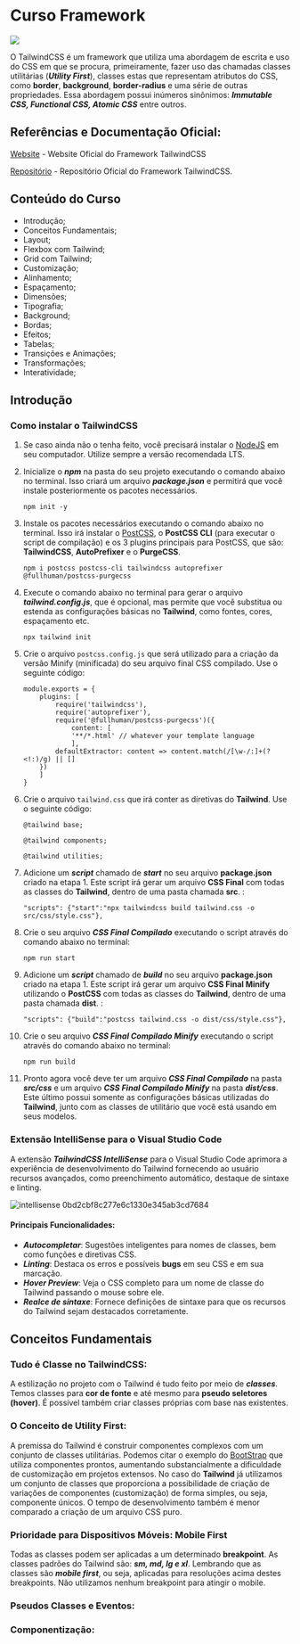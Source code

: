 # Curso Framework

![](https://refactoringui.nyc3.cdn.digitaloceanspaces.com/tailwind-logo.svg)

O TailwindCSS é um framework que utiliza uma abordagem de escrita e uso do CSS em que se procura, primeiramente, fazer uso das chamadas classes utilitárias (**_Utility First_**), classes estas que representam atributos do CSS, como **border**, **background**, **border-radius** e uma série de outras propriedades. Essa abordagem possui inúmeros sinônimos: **_Immutable CSS, Functional CSS, Atomic CSS_** entre outros.

## Referências e Documentação Oficial:

[Website](https://tailwindcss.com) - Website Oficial do Framework TailwindCSS

[Repositório](https://github.com/tailwindcss/tailwindcss) - Repositório Oficial do Framework TailwindCSS.

## Conteúdo do Curso

* Introdução;
* Conceitos Fundamentais;
* Layout;
* Flexbox com Tailwind;
* Grid com Tailwind;
* Customização;
* Alinhamento;
* Espaçamento;
* Dimensões;
* Tipografia;
* Background;
* Bordas;
* Efeitos;
* Tabelas;
* Transições e Animações;
* Transformações;
* Interatividade;


## Introdução

### Como instalar o TailwindCSS

1. Se caso ainda não o tenha feito, você precisará instalar o [NodeJS](https://nodejs.org/en/) em seu computador. Utilize sempre a versão recomendada LTS.

2. Inicialize o **_npm_** na pasta do seu projeto executando o comando abaixo no terminal. Isso criará um arquivo **_package.json_** e permitirá que você instale posteriormente os pacotes necessários.

    ```npm init -y```

3. Instale os pacotes necessários executando o comando abaixo no terminal. Isso irá instalar o [PostCSS](https://postcss.org/), o **PostCSS CLI** (para executar o script de compilação) e os 3 plugins principais para PostCSS, que são: **TailwindCSS**, **AutoPrefixer** e o **PurgeCSS**.

     ```npm i postcss postcss-cli tailwindcss autoprefixer @fullhuman/postcss-purgecss```

4. Execute o comando abaixo no terminal para gerar o arquivo **_tailwind.config.js_**, que é opcional, mas permite que você substitua ou estenda as configurações básicas no **Tailwind**, como fontes, cores, espaçamento etc.

    ```npx tailwind init```

5. Crie o arquivo `postcss.config.js` que será utilizado para a criação da versão Minify (minificada) do seu arquivo final CSS compilado. Use o seguinte código:

    ```
    module.exports = {
        plugins: [
            require('tailwindcss'),
            require('autoprefixer'),
            require('@fullhuman/postcss-purgecss')({
                content: [
                '**/*.html' // whatever your template language
                ],
            defaultExtractor: content => content.match(/[\w-/:]+(?<!:)/g) || []
        })
        ]
    }
    ```
6. Crie o arquivo `tailwind.css` que irá conter as diretivas do **Tailwind**. Use o seguinte código:

    ```
    @tailwind base;

    @tailwind components;

    @tailwind utilities;
    ```
7. Adicione um **_script_** chamado de **_start_** no seu arquivo **package.json** criado na etapa 1. Este script irá gerar um arquivo **CSS Final** com todas as classes do **Tailwind**, dentro de uma pasta chamada **src**. :

    ```
    "scripts": {"start":"npx tailwindcss build tailwind.css -o src/css/style.css"},
    ```
8. Crie o seu arquivo **_CSS Final Compilado_** executando o script através do comando abaixo no terminal: 

    ```npm run start```

9. Adicione um **_script_** chamado de **_build_** no seu arquivo **package.json** criado na etapa 1. Este script irá gerar um arquivo **CSS Final Minify** utilizando o **PostCSS** com todas as classes do **Tailwind**, dentro de uma pasta chamada **dist**. :
    
    ```
    "scripts": {"build":"postcss tailwind.css -o dist/css/style.css"},
    ```

10. Crie o seu arquivo **_CSS Final Compilado Minify_** executando o script através do comando abaixo no terminal:

    ```npm run build``` 

11. Pronto agora você deve ter um arquivo **_CSS Final Compilado_** na pasta **_src/css_** e um arquivo **_CSS Final Compilado Minify_** na pasta **_dist/css_**. Este último possui somente as configurações básicas utilizadas do **Tailwind**, junto com as classes de utilitário que você está usando em seus modelos.


### Extensão IntelliSense para o Visual Studio Code

A extensão **_TailwindCSS IntelliSense_** para o Visual Studio Code aprimora a experiência de desenvolvimento do Tailwind fornecendo ao usuário recursos avançados, como preenchimento automático, destaque de sintaxe e linting.

![intellisense 0bd2cbf8c277e6c1330e345ab3cd7684](https://user-images.githubusercontent.com/64049906/103180961-bfb8dd80-4871-11eb-9644-990aae1bd952.png)

#### Principais Funcionalidades:

* **_Autocompletar_**: Sugestões inteligentes para nomes de classes, bem como funções e diretivas CSS.
* **_Linting_**: Destaca os erros e possíveis **bugs** em seu CSS e em sua marcação.
* **_Hover Preview_**: Veja o CSS completo para um nome de classe do Tailwind passando o mouse sobre ele.
* **_Realce de sintaxe_**: Fornece definições de sintaxe para que os recursos do Tailwind sejam destacados corretamente.


## Conceitos Fundamentais

### Tudo é Classe no TailwindCSS:

A estilização no projeto com o Tailwind é tudo feito por meio de **_classes_**. Temos classes para **cor de fonte** e até mesmo para **pseudo seletores (hover)**. É possível também criar classes próprias com base nas existentes.


### O Conceito de Utility First:

A premissa do Tailwind é construir componentes complexos com um conjunto de classes utilitárias. Podemos citar o exemplo do [BootStrap](https://getbootstrap.com/) que utiliza componentes prontos, aumentando substancialmente a dificuldade de customização em projetos extensos. No caso do **Tailwind** já utilizamos um conjunto de classes que proporciona a possibilidade de criação de variações de componentes (customização) de forma simples, ou seja, componente únicos. O tempo de desenvolvimento também é menor comparado a criação de um arquivo CSS puro.

### Prioridade para Dispositivos Móveis: Mobile First

Todas as classes podem ser aplicadas a um determinado **breakpoint**. As classes padrões do Tailwind são: **_sm, md, lg e xl_**. Lembrando que as classes são **_mobile first_**, ou seja,  aplicadas para resoluções acima destes breakpoints. Não utilizamos nenhum breakpoint para atingir o mobile.


### Pseudos Classes e Eventos:


### Componentização:
